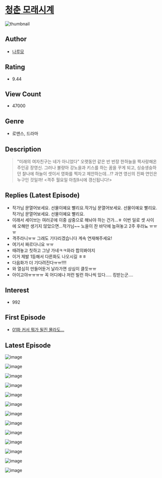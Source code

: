 # [청춘 모래시계](https://comic.naver.com/bestChallenge/list?titleId=807738)
![thumbnail](https://image-comic.pstatic.net/user_contents_data/challenge_comic/2023/04/02/312437/upload_3775251467837137976_480x623.jpeg)

## Author
- [나루모](https://comic.naver.com/artistTitle?id=312437)

## Rating
- 9.44

## View Count
- 47000

## Genre
- 로맨스, 드라마

## Description
> "미래의 여자친구는 네가 아니었다" 오랫동안 같은 반 반장 한하늘을 짝사랑해온 주인공 장영신. 그러나 불량아 강노을과 키스를 하는 꿈을 꾸게 되고, 싱숭생숭하던 찰나에 하늘이 셋이서 영화를 찍자고 제안하는데...!? 과연 영신의 진짜 연인은 누구인 것일까! <격주 월요일 아침9시에 갱신됩니다!>

## Replies (Latest Episode)
- 작가님 문열어보세요. 선물이예요 빨리요.작가님 문열어보세요. 선물이예요 빨리요.작가님 문열어보세요. 선물이예요 빨리요.
- 이래서 세이브는 여러곳에 이중 삼중으로 해놔야 하는 건가…ㅎ 이번 일로 셋 사이에 오해만 생기지 않았으면…작가님~~ 노을이 찬 바닥에 눕혀놓고 2주 후라뇨 ㅠㅠㅠ
- 격주라니ㅠㅠ 그래도 기다리겠습니다 계속 연재해주세요!
- 여기서 짜르다니요 ㅠㅠ
- 때려놓고 칫하고 그냥 가네ㅋㅋ와라 합의봐야지
- 이거 제발 1등해서 다른화도 나오시길 ㅎㅎ
- 다음화가 더 기다려진다ㅠㅠ!!!!
- 와 열심히 만들어둔거 날라가면 상심이 클듯ㅠㅠ
- 아이고야ㅠㅠㅠㅠ 꼭 어디에나 저런 빌런 하나씩 있다..... 킹받는군....

## Interest
- 992

## First Episode
- [01화 커서 뭐가 될진 몰라도...](https://comic.naver.com/bestChallenge/detail?titleId=807738&no=1)

## Latest Episode
![image](https://image-comic.pstatic.net/user_contents_data/challenge_comic/2023/05/22/312437/upload_4049921558460248883.jpeg)

![image](https://image-comic.pstatic.net/user_contents_data/challenge_comic/2023/05/22/312437/upload_3559022607090541618.jpeg)

![image](https://image-comic.pstatic.net/user_contents_data/challenge_comic/2023/05/22/312437/upload_7161680229149270841.jpeg)

![image](https://image-comic.pstatic.net/user_contents_data/challenge_comic/2023/05/22/312437/upload_3688836442373699640.jpeg)

![image](https://image-comic.pstatic.net/user_contents_data/challenge_comic/2023/05/22/312437/upload_3472947355751888227.jpeg)

![image](https://image-comic.pstatic.net/user_contents_data/challenge_comic/2023/05/22/312437/upload_7148732357923660390.jpeg)

![image](https://image-comic.pstatic.net/user_contents_data/challenge_comic/2023/05/22/312437/upload_3472385694190876005.jpeg)

![image](https://image-comic.pstatic.net/user_contents_data/challenge_comic/2023/05/22/312437/upload_7005461792360194870.jpeg)

![image](https://image-comic.pstatic.net/user_contents_data/challenge_comic/2023/05/22/312437/upload_7075498489092978226.jpeg)

![image](https://image-comic.pstatic.net/user_contents_data/challenge_comic/2023/05/22/312437/upload_3775761847427556962.jpeg)

![image](https://image-comic.pstatic.net/user_contents_data/challenge_comic/2023/05/22/312437/upload_3689065157975488309.jpeg)

![image](https://image-comic.pstatic.net/user_contents_data/challenge_comic/2023/05/22/312437/upload_7147883530716198502.jpeg)

![image](https://image-comic.pstatic.net/user_contents_data/challenge_comic/2023/05/22/312437/upload_4062582649672394040.jpeg)
